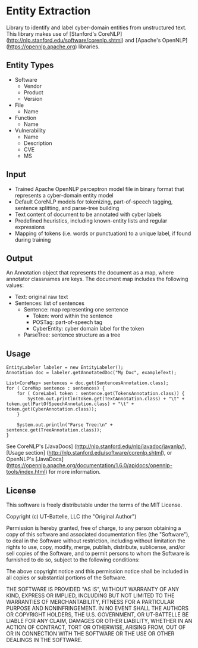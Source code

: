 # Entity Extraction
Library to identify and label cyber-domain entities from unstructured text. This library makes use of [Stanford's CoreNLP] (http://nlp.stanford.edu/software/corenlp.shtml) and [Apache's OpenNLP] (https://opennlp.apache.org) libraries.

## Entity Types
* Software
	* Vendor
	* Product
	* Version
* File
	* Name
* Function
	* Name
* Vulnerability
	* Name
	* Description
	* CVE
	* MS

## Input
* Trained Apache OpenNLP perceptron model file in binary format that represents a cyber-domain entity model
* Default CoreNLP models for tokenizing, part-of-speech tagging, sentence splitting, and parse-tree building
* Text content of document to be annotated with cyber labels
* Predefined heuristics, including known-entity lists and regular expressions
* Mapping of tokens (i.e. words or punctuation) to a unique label, if found during training

## Output
An Annotation object that represents the document as a map, where annotator classnames are keys. The document map includes the following values:

* Text: original raw text
* Sentences: list of sentences
  * Sentence: map representing one sentence
    * Token: word within the sentence
    * POSTag: part-of-speech tag
    * CyberEntity: cyber domain label for the token
  * ParseTree: sentence structure as a tree

## Usage
	EntityLabeler labeler = new EntityLabeler();
	Annotation doc = labeler.getAnnotatedDoc("My Doc", exampleText);

	List<CoreMap> sentences = doc.get(SentencesAnnotation.class);
	for ( CoreMap sentence : sentences) {
		for ( CoreLabel token : sentence.get(TokensAnnotation.class)) {
			System.out.println(token.get(TextAnnotation.class) + "\t" + token.get(PartOfSpeechAnnotation.class) + "\t" + token.get(CyberAnnotation.class));
		}
		
		System.out.println("Parse Tree:\n" + sentence.get(TreeAnnotation.class));			
	}

See CoreNLP's [JavaDocs] (http://nlp.stanford.edu/nlp/javadoc/javanlp/), [Usage section] (http://nlp.stanford.edu/software/corenlp.shtml), or OpenNLP's [JavaDocs] (https://opennlp.apache.org/documentation/1.6.0/apidocs/opennlp-tools/index.html) for more information.

## License
This software is freely distributable under the terms of the MIT License.

Copyright (c) UT-Battelle, LLC (the "Original Author")

Permission is hereby granted, free of charge, to any person obtaining a copy of this software and associated documentation files (the "Software"), to deal in the Software without restriction, including without limitation the rights to use, copy, modify, merge, publish, distribute, sublicense, and/or sell copies of the Software, and to permit persons to whom the Software is furnished to do so, subject to the following conditions:

The above copyright notice and this permission notice shall be included in all copies or substantial portions of the Software.

THE SOFTWARE IS PROVIDED "AS IS", WITHOUT WARRANTY OF ANY KIND, EXPRESS OR IMPLIED, INCLUDING BUT NOT LIMITED TO THE WARRANTIES OF MERCHANTABILITY, FITNESS FOR A PARTICULAR PURPOSE AND NONINFRINGEMENT. IN NO EVENT SHALL THE AUTHORS OR COPYRIGHT HOLDERS, THE U.S. GOVERNMENT, OR UT-BATTELLE BE LIABLE FOR ANY CLAIM, DAMAGES OR OTHER LIABILITY, WHETHER IN AN ACTION OF CONTRACT, TORT OR OTHERWISE, ARISING FROM, OUT OF OR IN CONNECTION WITH THE SOFTWARE OR THE USE OR OTHER DEALINGS IN THE SOFTWARE.
